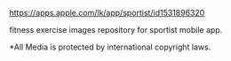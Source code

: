 https://apps.apple.com/lk/app/sportist/id1531896320

fitness exercise images repository for sportist mobile app.

*All Media is protected by international copyright laws. 
